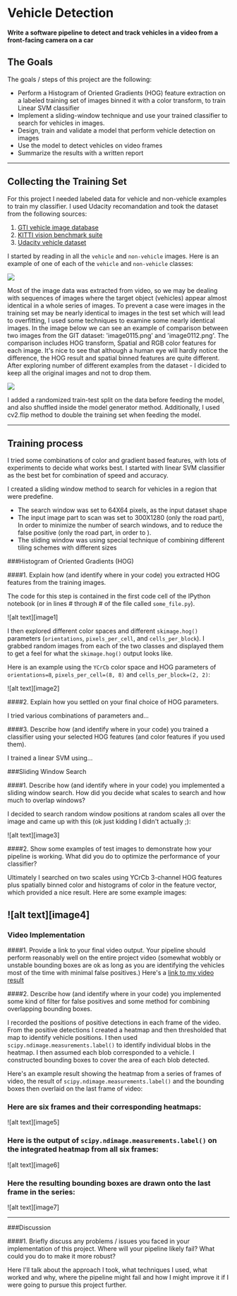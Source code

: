 # **Vehicle Detection**

**Write a software pipeline to detect and track vehicles in a video from a front-facing camera on a car**


The Goals
---
The goals / steps of this project are the following:

* Perform a Histogram of Oriented Gradients (HOG) feature extraction on a labeled training set of images binned it with a color transform, to train Linear SVM classifier
* Implement a sliding-window technique and use your trained classifier to search for vehicles in images.
* Design, train and validate a model that perform vehicle detection on images
* Use the model to detect vehicles on video frames
* Summarize the results with a written report

---

## Collecting the Training Set

For this project I needed labeled data for vehicle and non-vehicle examples to train my classifier. I used Udacity recomandation and took the dataset from the following sources:
1. [GTI vehicle image database ](http://www.gti.ssr.upm.es/data/Vehicle_database.html)
2. [KITTI vision benchmark suite ](http://www.cvlibs.net/datasets/kitti/)
3. [Udacity vehicle dataset](https://d17h27t6h515a5.cloudfront.net/topher/2017/February/58ae4419_windows-sim/windows-sim.zip)

I started by reading in all the `vehicle` and `non-vehicle` images.  Here is an example of one of each of the `vehicle` and `non-vehicle` classes:

![]( https://github.com/shmulik-willinger/vehicle_detection/blob/master/readme_img/dataset_sample.jpg?raw=true)

Most of the image data was extracted from video, so we may be dealing with sequences of images where the target object (vehicles) appear almost identical in a whole series of images. To prevent a case were images in the training set may be nearly identical to images in the test set which will lead to overfitting, I used some techniques to examine some nearly identical images.
In the image below we can see an example of comparison between two images from the GIT dataset: 'image0115.png' and 'image0112.png'. The comparison includes HOG transform, Spatial and RGB color features for each image. It's nice to see that although a human eye will hardly notice the difference, the HOG result and spatial binned features are quite different. After exploring number of different examples from the dataset - I dicided to keep all the original images and not to drop them.

![]( https://github.com/shmulik-willinger/vehicle_detection/blob/master/readme_img/comparing_images.jpg?raw=true)

I added a randomized train-test split on the data before feeding the model, and also shuffled inside the model generator method. Additionally, I used cv2.flip method to double the training set when feeding the model.

---

## Training process

I tried some combinations of color and gradient based features, with lots of experiments to decide what works best.
I started with linear SVM classifier as the best bet for combination of speed and accuracy.

I created a sliding window method to search for vehicles in a region that were predefine.
* The search window was set to 64X64 pixels, as the input dataset shape
* The input image part to scan was set to 300X1280 (only the road part), In order to minimize the number of search windows, and to reduce the false positive (only the road part, in order to ).
* The sliding window was using special technique of combining different tiling schemes with different sizes

###Histogram of Oriented Gradients (HOG)

####1. Explain how (and identify where in your code) you extracted HOG features from the training images.

The code for this step is contained in the first code cell of the IPython notebook (or in lines # through # of the file called `some_file.py`).  


![alt text][image1]

I then explored different color spaces and different `skimage.hog()` parameters (`orientations`, `pixels_per_cell`, and `cells_per_block`).  I grabbed random images from each of the two classes and displayed them to get a feel for what the `skimage.hog()` output looks like.

Here is an example using the `YCrCb` color space and HOG parameters of `orientations=8`, `pixels_per_cell=(8, 8)` and `cells_per_block=(2, 2)`:


![alt text][image2]

####2. Explain how you settled on your final choice of HOG parameters.

I tried various combinations of parameters and...

####3. Describe how (and identify where in your code) you trained a classifier using your selected HOG features (and color features if you used them).

I trained a linear SVM using...

###Sliding Window Search

####1. Describe how (and identify where in your code) you implemented a sliding window search.  How did you decide what scales to search and how much to overlap windows?

I decided to search random window positions at random scales all over the image and came up with this (ok just kidding I didn't actually ;):

![alt text][image3]

####2. Show some examples of test images to demonstrate how your pipeline is working.  What did you do to optimize the performance of your classifier?

Ultimately I searched on two scales using YCrCb 3-channel HOG features plus spatially binned color and histograms of color in the feature vector, which provided a nice result.  Here are some example images:

![alt text][image4]
---

### Video Implementation

####1. Provide a link to your final video output.  Your pipeline should perform reasonably well on the entire project video (somewhat wobbly or unstable bounding boxes are ok as long as you are identifying the vehicles most of the time with minimal false positives.)
Here's a [link to my video result](./project_video.mp4)


####2. Describe how (and identify where in your code) you implemented some kind of filter for false positives and some method for combining overlapping bounding boxes.

I recorded the positions of positive detections in each frame of the video.  From the positive detections I created a heatmap and then thresholded that map to identify vehicle positions.  I then used `scipy.ndimage.measurements.label()` to identify individual blobs in the heatmap.  I then assumed each blob corresponded to a vehicle.  I constructed bounding boxes to cover the area of each blob detected.  

Here's an example result showing the heatmap from a series of frames of video, the result of `scipy.ndimage.measurements.label()` and the bounding boxes then overlaid on the last frame of video:

### Here are six frames and their corresponding heatmaps:

![alt text][image5]

### Here is the output of `scipy.ndimage.measurements.label()` on the integrated heatmap from all six frames:
![alt text][image6]

### Here the resulting bounding boxes are drawn onto the last frame in the series:
![alt text][image7]



---

###Discussion

####1. Briefly discuss any problems / issues you faced in your implementation of this project.  Where will your pipeline likely fail?  What could you do to make it more robust?

Here I'll talk about the approach I took, what techniques I used, what worked and why, where the pipeline might fail and how I might improve it if I were going to pursue this project further.  
